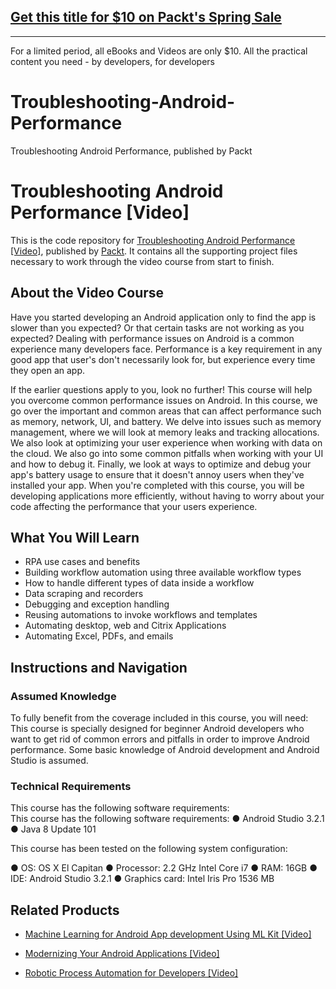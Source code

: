 ## [Get this title for $10 on Packt's Spring Sale](https://www.packt.com/V13833?utm_source=github&utm_medium=packt-github-repo&utm_campaign=spring_10_dollar_2022)
-----
For a limited period, all eBooks and Videos are only $10. All the practical content you need \- by developers, for developers

# Troubleshooting-Android-Performance
Troubleshooting Android Performance, published by Packt
# Troubleshooting Android Performance [Video]
This is the code repository for [Troubleshooting Android Performance [Video]](https://www.packtpub.com/web-development/troubleshooting-android-performance-video?utm_source=github&utm_medium=repository&utm_campaign=9781838552114), published by [Packt](https://www.packtpub.com/?utm_source=github). It contains all the supporting project files necessary to work through the video course from start to finish.
## About the Video Course
Have you started developing an Android application only to find the app is slower than you expected? Or that certain tasks are not working as you expected? Dealing with performance issues on Android is a common experience many developers face. Performance is a key requirement in any good app that user's don't necessarily look for, but experience every time they open an app.

If the earlier questions apply to you, look no further! This course will help you overcome common performance issues on Android. In this course, we go over the important and common areas that can affect performance such as memory, network, UI, and battery. We delve into issues such as memory management, where we will look at memory leaks and tracking allocations. We also look at optimizing your user experience when working with data on the cloud. We also go into some common pitfalls when working with your UI and how to debug it. Finally, we look at ways to optimize and debug your app's battery usage to ensure that it doesn't annoy users when they've installed your app.
When you're completed with this course, you will be developing applications more efficiently, without having to worry about your code affecting the performance that your users experience.


<H2>What You Will Learn</H2>
<DIV class=book-info-will-learn-text>
<UL>
<LI>RPA use cases and benefits 
<LI>Building workflow automation using three available workflow types 
<LI>How to handle different types of data inside a workflow 
<LI>Data scraping and recorders 
<LI>Debugging and exception handling 
<LI>Reusing automations to invoke workflows and templates 
<LI>Automating desktop, web and Citrix Applications 
<LI>Automating Excel, PDFs, and emails </LI></UL></DIV>

## Instructions and Navigation
### Assumed Knowledge
To fully benefit from the coverage included in this course, you will need:<br/>
This course is specially designed for beginner Android developers who want to get rid of common errors and pitfalls in order to improve Android performance. Some basic knowledge of Android development and Android Studio is assumed.
### Technical Requirements
This course has the following software requirements:<br/>
This course has the following software requirements:
● Android Studio 3.2.1
● Java 8 Update 101

This course has been tested on the following system configuration:

● OS: OS X El Capitan
● Processor: 2.2 GHz Intel Core i7
● RAM: 16GB 
● IDE: Android Studio 3.2.1
● Graphics card: Intel Iris Pro 1536 MB


## Related Products
* [Machine Learning for Android App development Using ML Kit [Video]](https://www.packtpub.com/application-development/machine-learning-android-app-development-using-ml-kit-video?utm_source=github&utm_medium=repository&utm_campaign=9781789539875)

* [Modernizing Your Android Applications [Video]](https://www.packtpub.com/application-development/modernizing-your-android-applications-video?utm_source=github&utm_medium=repository&utm_campaign=9781789950502)

* [Robotic Process Automation for Developers [Video]](https://www.packtpub.com/business/robotic-process-automation-developers-video?utm_source=github&utm_medium=repository&utm_campaign=9781789139488)

